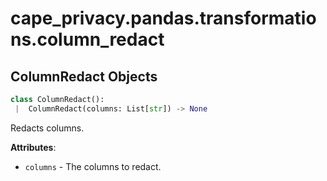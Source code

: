 <a name=".cape_privacy.pandas.transformations.column_redact"></a>
# cape\_privacy.pandas.transformations.column\_redact

<a name=".cape_privacy.pandas.transformations.column_redact.ColumnRedact"></a>
## ColumnRedact Objects

```python
class ColumnRedact():
 |  ColumnRedact(columns: List[str]) -> None
```

Redacts columns.

**Attributes**:

- `columns` - The columns to redact.


